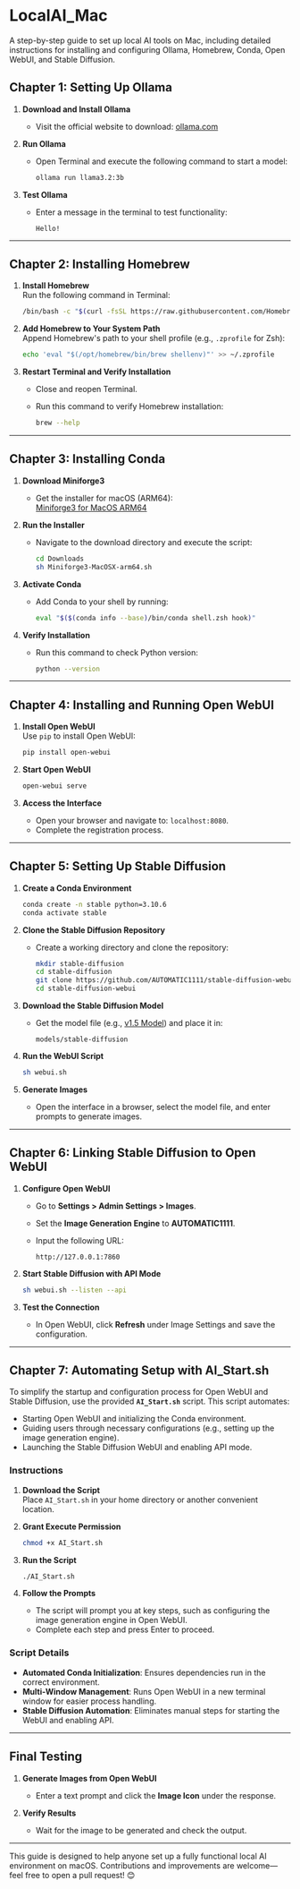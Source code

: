 # **LocalAI_Mac**   
 A step-by-step guide to set up local AI tools on Mac, including detailed instructions for installing and configuring Ollama, Homebrew, Conda, Open WebUI, and Stable Diffusion.



## **Chapter 1: Setting Up Ollama**   

1. **Download and Install Ollama**  
   - Visit the official website to download: [ollama.com](https://ollama.com/)

2. **Run Ollama**  
   - Open Terminal and execute the following command to start a model:

     ```bash
     ollama run llama3.2:3b
     ```

3. **Test Ollama**  
   - Enter a message in the terminal to test functionality:

     ```text
     Hello!
     ```

---

## **Chapter 2: Installing Homebrew**

1. **Install Homebrew**  
   Run the following command in Terminal:

   ```bash
   /bin/bash -c "$(curl -fsSL https://raw.githubusercontent.com/Homebrew/install/HEAD/install.sh)"
   ```

2. **Add Homebrew to Your System Path**  
   Append Homebrew's path to your shell profile (e.g., `.zprofile` for Zsh):

   ```bash
   echo 'eval "$(/opt/homebrew/bin/brew shellenv)"' >> ~/.zprofile
   ```

3. **Restart Terminal and Verify Installation**  
   - Close and reopen Terminal.  
   - Run this command to verify Homebrew installation:

     ```bash
     brew --help
     ```

---

## **Chapter 3: Installing Conda**

1. **Download Miniforge3**  
   - Get the installer for macOS (ARM64):  
     [Miniforge3 for MacOS ARM64](https://github.com/conda-forge/miniforge/releases)

2. **Run the Installer**  
   - Navigate to the download directory and execute the script:

     ```bash
     cd Downloads
     sh Miniforge3-MacOSX-arm64.sh
     ```

3. **Activate Conda**  
   - Add Conda to your shell by running:

     ```bash
     eval "$($(conda info --base)/bin/conda shell.zsh hook)"
     ```

4. **Verify Installation**  
   - Run this command to check Python version:

     ```bash
     python --version
     ```

---

## **Chapter 4: Installing and Running Open WebUI**

1. **Install Open WebUI**  
   Use `pip` to install Open WebUI:

   ```bash
   pip install open-webui
   ```

2. **Start Open WebUI**

   ```bash
   open-webui serve
   ```

3. **Access the Interface**  
   - Open your browser and navigate to: `localhost:8080`.  
   - Complete the registration process.

---

## **Chapter 5: Setting Up Stable Diffusion**

1. **Create a Conda Environment**

   ```bash
   conda create -n stable python=3.10.6
   conda activate stable
   ```

2. **Clone the Stable Diffusion Repository**  
   - Create a working directory and clone the repository:

     ```bash
     mkdir stable-diffusion
     cd stable-diffusion
     git clone https://github.com/AUTOMATIC1111/stable-diffusion-webui.git
     cd stable-diffusion-webui
     ```

3. **Download the Stable Diffusion Model**  
   - Get the model file (e.g., [v1.5 Model](https://huggingface.co/stable-diffusion-v1-5/stable-diffusion-v1-5/blob/main/v1-5-pruned.safetensors)) and place it in:

     ```text
     models/stable-diffusion
     ```

4. **Run the WebUI Script**

   ```bash
   sh webui.sh
   ```

5. **Generate Images**  
   - Open the interface in a browser, select the model file, and enter prompts to generate images.

---

## **Chapter 6: Linking Stable Diffusion to Open WebUI**

1. **Configure Open WebUI**  
   - Go to **Settings > Admin Settings > Images**.  
   - Set the **Image Generation Engine** to **AUTOMATIC1111**.  
   - Input the following URL:

     ```text
     http://127.0.0.1:7860
     ```

2. **Start Stable Diffusion with API Mode**

   ```bash
   sh webui.sh --listen --api
   ```

3. **Test the Connection**  
   - In Open WebUI, click **Refresh** under Image Settings and save the configuration.

---

## **Chapter 7: Automating Setup with AI_Start.sh**

To simplify the startup and configuration process for Open WebUI and Stable Diffusion, use the provided **`AI_Start.sh`** script. This script automates:
- Starting Open WebUI and initializing the Conda environment.
- Guiding users through necessary configurations (e.g., setting up the image generation engine).
- Launching the Stable Diffusion WebUI and enabling API mode.

### **Instructions**

1. **Download the Script**  
   Place `AI_Start.sh` in your home directory or another convenient location.

2. **Grant Execute Permission**

   ```bash
   chmod +x AI_Start.sh
   ```

3. **Run the Script**

   ```bash
   ./AI_Start.sh
   ```

4. **Follow the Prompts**  
   - The script will prompt you at key steps, such as configuring the image generation engine in Open WebUI.  
   - Complete each step and press Enter to proceed.

### **Script Details**
- **Automated Conda Initialization**: Ensures dependencies run in the correct environment.
- **Multi-Window Management**: Runs Open WebUI in a new terminal window for easier process handling.
- **Stable Diffusion Automation**: Eliminates manual steps for starting the WebUI and enabling API.

---

## **Final Testing**

1. **Generate Images from Open WebUI**  
   - Enter a text prompt and click the **Image Icon** under the response.

2. **Verify Results**  
   - Wait for the image to be generated and check the output.

---

This guide is designed to help anyone set up a fully functional local AI environment on macOS. Contributions and improvements are welcome—feel free to open a pull request! 😊
